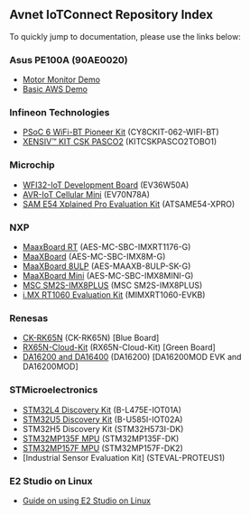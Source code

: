 ## Avnet IoTConnect Repository Index
To quickly jump to documentation, please use the links below:

### Asus PE100A (90AE0020)
* [Motor Monitor Demo](https://github.com/avnet-iotconnect/iotc-python-examples/tree/main/PE100A_Motor_Monitor_Demo)
* [Basic AWS Demo](https://github.com/avnet-iotconnect/iotc-python-examples/tree/main/PE100A_Basic_AWS_Demo)

### Infineon Technologies
* [PSoC 6 WiFi-BT Pioneer Kit](https://github.com/avnet-iotconnect/iotc-modustoolbox-example) (CY8CKIT-062-WIFI-BT)
* [XENSIV™ KIT CSK PASCO2](https://github.com/avnet-iotconnect/iotc-modustoolbox-xensiv-example) (KITCSKPASCO2TOBO1)

### Microchip
* [WFI32-IoT Development Board](https://github.com/avnet-iotconnect/iotc-azurertos-sdk/tree/main/samples/wfi32iot) (EV36W50A)
* [AVR-IoT Cellular Mini](https://github.com/avnet-iotconnect/iotc-arduino-mchp-avr-sdk) (EV70N78A)
* [SAM E54 Xplained Pro Evaluation Kit](https://github.com/avnet-iotconnect/iotc-azurertos-sdk/tree/main/samples/same54xpro) (ATSAME54-XPRO)

### NXP
* [MaaxBoard RT](https://github.com/avnet-iotconnect/iotc-azurertos-sdk/tree/main/samples/maaxboardrt) (AES-MC-SBC-IMXRT1176-G)
* [MaaXBoard](https://github.com/avnet-iotconnect/iotc-yocto-python-sdk/blob/hardknott/board_specific_readmes/maaxboard.md) (AES-MC-SBC-IMX8M-G)
* [MaaXBoard 8ULP](https://github.com/avnet-iotconnect/iotc-yocto-python-sdk/blob/hardknott/board_specific_readmes/maaxboard.md) (AES-MAAXB-8ULP-SK-G)
* [MaaXBoard Mini](https://github.com/avnet-iotconnect/iotc-yocto-python-sdk/blob/hardknott/board_specific_readmes/maaxboard.md) (AES-MC-SBC-IMX8MINI-G)
* [MSC SM2S-IMX8PLUS](https://github.com/avnet-iotconnect/iotc-yocto-python-sdk/blob/hardknott/board_specific_readmes/sm2s-imx8mp.md) (MSC SM2S-IMX8PLUS)
* [i.MX RT1060 Evaluation Kit](https://github.com/avnet-iotconnect/iotc-azurertos-sdk/tree/main/samples/mimxrt1060) (MIMXRT1060-EVKB)

### Renesas
* [CK-RK65N](https://github.com/avnet-iotconnect/iotc-azurertos-sdk/tree/main/samples/ck-rx65n) (CK-RK65N) [Blue Board]
* [RX65N-Cloud-Kit](https://github.com/avnet-iotconnect/iotc-azurertos-sdk/tree/main/samples/rx65ncloudkit) (RX65N-Cloud-Kit) [Green Board]
* [DA16200 and DA16400](https://github.com/avnet-iotconnect/iotc-dialog-da16k-sdk) (DA16200) [DA16200MOD EVK and DA16200MOD]

### STMicroelectronics
* [STM32L4 Discovery Kit](https://github.com/avnet-iotconnect/iotc-azurertos-sdk/tree/main/samples/stm32l4) (B-L475E-IOT01A)
* [STM32U5 Discovery Kit](https://github.com/avnet-iotconnect/iotc-azurertos-stm32-u5) (B-U585I-IOT02A)
* STM32H5 Discovery Kit (STM32H573I-DK)
* [STM32MP135F MPU](https://github.com/avnet-iotconnect/iotc-pov-engineering/tree/main/STM32MP135F-DK2_Demo) (STM32MP135F-DK)
* [STM32MP157F MPU](https://github.com/avnet-iotconnect/iotc-pov-engineering/tree/main/STM32MP157F-DK2_Demo) (STM32MP157F-DK2)
* [Industrial Sensor Evaluation Kit] (STEVAL-PROTEUS1)

### E2 Studio on Linux
* [Guide on using E2 Studio on Linux](documentation/e2studio/e2studio_linux_guide.md)
